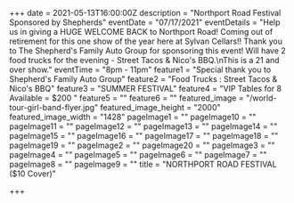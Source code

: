 +++
date = 2021-05-13T16:00:00Z
description = "Northport Road Festival Sponsored by Shepherds"
eventDate = "07/17/2021"
eventDetails = "Help us in giving a HUGE WELCOME BACK to Northport Road! Coming out of retirement for this one show of the year here at Sylvan Cellars!! Thank you to The Shepherd's Family Auto Group for sponsoring this event! Will have 2 food trucks for the evening - Street Tacos & Nico's BBQ.\nThis is a 21 and over show."
eventTime = "8pm - 11pm"
feature1 = "Special thank you to Shepherd's Family Auto Group"
feature2 = "Food Trucks : Street Tacos & Nico's BBQ"
feature3 = "SUMMER FESTIVAL"
feature4 = "VIP Tables for 8 Available = $200 "
feature5 = ""
feature6 = ""
featured_image = "/world-tour-girl-band-flyer.jpg"
featured_image_height = "2000"
featured_image_width = "1428"
pageImage1 = ""
pageImage10 = ""
pageImage11 = ""
pageImage12 = ""
pageImage13 = ""
pageImage14 = ""
pageImage15 = ""
pageImage16 = ""
pageImage17 = ""
pageImage18 = ""
pageImage19 = ""
pageImage2 = ""
pageImage20 = ""
pageImage3 = ""
pageImage4 = ""
pageImage5 = ""
pageImage6 = ""
pageImage7 = ""
pageImage8 = ""
pageImage9 = ""
title = "NORTHPORT ROAD FESTIVAL ($10 Cover)"

+++
